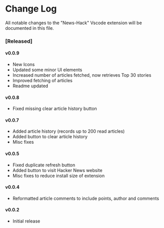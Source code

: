 # Change Log

All notable changes to the "News-Hack" Vscode extension will be documented in this file.

### [Released]

#### v0.0.9

- New Icons
- Updated some minor UI elements
- Increased number of articles fetched, now retrieves Top 30 stories
- Improved fetching of articles
- Readme updated

#### v0.0.8

- Fixed missing clear article history button

#### v0.0.7

- Added article history (records up to 200 read articles)
- Added button to clear article history
- Misc fixes

#### v0.0.5

- Fixed duplicate refresh button
- Added button to visit Hacker News website
- Misc fixes to reduce install size of extension

#### v0.0.4

- Reformatted article comments to include points, author and comments

#### v0.0.2

- Initial release

